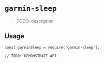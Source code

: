 # `garmin-sleep`

> TODO: description

## Usage

```
const garminSleep = require('garmin-sleep');

// TODO: DEMONSTRATE API
```
